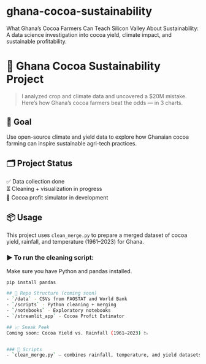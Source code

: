 # ghana-cocoa-sustainability
What Ghana’s Cocoa Farmers Can Teach Silicon Valley About Sustainability: A data science investigation into cocoa yield, climate impact, and sustainable profitability.
# 🍫 Ghana Cocoa Sustainability Project

> I analyzed crop and climate data and uncovered a $20M mistake. Here’s how Ghana’s cocoa farmers beat the odds — in 3 charts.

## 📌 Goal
Use open-source climate and yield data to explore how Ghanaian cocoa farming can inspire sustainable agri-tech practices.

## 🗂️ Project Status
✅ Data collection done  
⏳ Cleaning + visualization in progress  
🚧 Cocoa profit simulator in development  
## 📦 Usage

This project uses `clean_merge.py` to prepare a merged dataset of cocoa yield, rainfall, and temperature (1961–2023) for Ghana.

### ▶️ To run the cleaning script:

Make sure you have Python and pandas installed.

```bash
pip install pandas

## 📁 Repo Structure (coming soon)
- `/data` - CSVs from FAOSTAT and World Bank  
- `/scripts` - Python cleaning + merging  
- `/notebooks` - Exploratory notebooks  
- `/streamlit_app` - Cocoa Profit Estimator

## 📈 Sneak Peek
Coming soon: Cocoa Yield vs. Rainfall (1961–2023) 📉


### 🧼 Scripts
- `clean_merge.py` — combines rainfall, temperature, and yield datasets (1961–2023)
